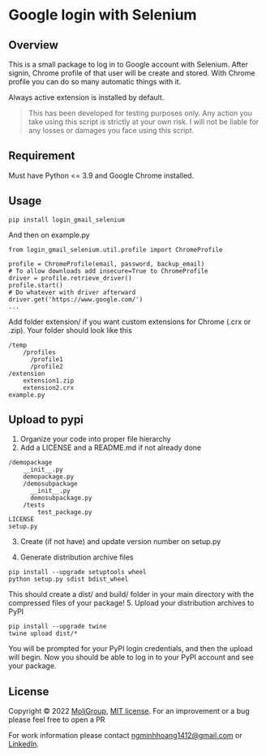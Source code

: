 # **Google login with Selenium**

## Overview
This is a small package to log in to Google account with Selenium. After signin,
Chrome profile of that user will be create and stored. With Chrome profile you can do so many automatic things
with it.

Always active extension is installed by default.
>This has been developed for testing purposes only.
> Any action you take using this script is strictly at your own risk. 
> I will not be liable for any losses or damages you face using this script.

## Requirement
Must have Python <= 3.9 and Google Chrome installed.

## Usage
```pycon
pip install login_gmail_selenium
```
And then on example.py
```pycon
from login_gmail_selenium.util.profile import ChromeProfile

profile = ChromeProfile(email, password, backup_email)
# To allow downloads add insecure=True to ChromeProfile
driver = profile.retrieve_driver()
profile.start()
# Do whatever with driver afterward
driver.get('https://www.google.com/')
...
```
Add folder extension/ if you want custom extensions for Chrome (.crx or .zip). 
Your folder should look like this
```cvs
/temp
    /profiles
      /profile1
      /profile2
/extension
    extension1.zip
    extension2.crx
example.py
```

## Upload to pypi

1. Organize your code into proper file hierarchy
2. Add a LICENSE and a README.md if not already done

```cvs
/demopackage
    __init__.py
    demopackage.py
    /demosubpackage
      __init__.py
      demosubpackage.py
    /tests
        test_package.py
LICENSE
setup.py
```
3. Create (if not have) and update version number on setup.py

4. Generate distribution archive files

```pycon
pip install --upgrade setuptools wheel
python setup.py sdist bdist_wheel
```
This should create a dist/ and build/ folder in your main directory with the compressed files of your package!
5. Upload your distribution archives to PyPI
```pycon
pip install --upgrade twine
twine upload dist/*
```
You will be prompted for your PyPI login credentials, and then the upload will begin. 
Now you should be able to log in to your PyPI account and see your package.

## License
Copyright © 2022 [MoliGroup](https://moligroup.co/), [MIT license](./LICENSE). 
For an improvement or a bug please feel free to open a PR

For work information please contact ngminhhoang1412@gmail.com or 
[LinkedIn](https://www.linkedin.com/in/ho%C3%A0ng-nguy%E1%BB%85n-1b13481b7/).
